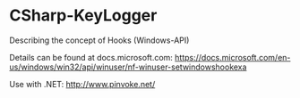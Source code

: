 # CSharp-KeyLogger
Describing the concept of Hooks (Windows-API)

Details can be found at docs.microsoft.com:
https://docs.microsoft.com/en-us/windows/win32/api/winuser/nf-winuser-setwindowshookexa

Use with .NET:
http://www.pinvoke.net/
